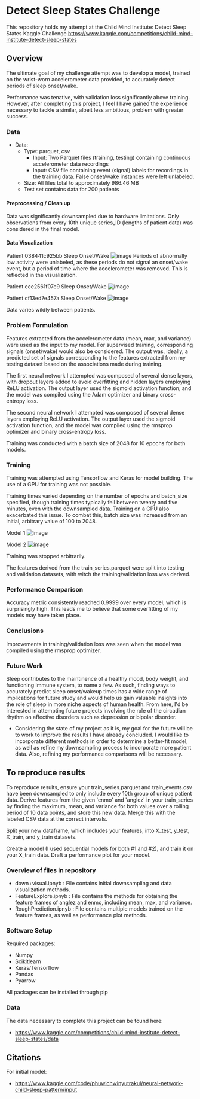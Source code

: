 # Detect Sleep States Challenge
This repository holds my attempt at the Child Mind Institute: Detect Sleep States Kaggle Challenge
https://www.kaggle.com/competitions/child-mind-institute-detect-sleep-states

## Overview

  The ultimate goal of my challenge attempt was to develop a model, trained on the wrist-worn accelerometer data provided, to accurately detect periods of sleep onset/wake.
  
  Performance was tenative, with validation loss significantly above training. However, after completing this project, I feel I have gained the experience necessary to tackle a similar, albeit less ambitious, problem with greater success.

### Data

* Data:
  * Type: parquet, csv
    * Input: Two Parquet files (training, testing) containing continuous accelerometer data recordings
    * Input: CSV file containing event (signal) labels for recordings in the training data. False onset/wake instances were left unlabeled.
  * Size: All files total to approximately 986.46 MB
  * Test set contains data for 200 patients
 
#### Preprocessing / Clean up

Data was significantly downsampled due to hardware limitations. 
Only observations from every 10th unique series_ID (lengths of patient data) was considered in the final model.

#### Data Visualization

Patient 038441c925bb Sleep Onset/Wake
![image](https://github.com/t-movaghar/SleepStateChallenge/assets/123412483/149cb51f-5be0-444a-9066-2b90a25b4a57)
Periods of abnormally low activity were unlabeled, as these periods do not signal an onset/wake event, but a period of time where the accelerometer was removed.
This is reflected in the visualization.

Patient ece2561f07e9 Sleep Onset/Wake
![image](https://github.com/t-movaghar/SleepStateChallenge/assets/123412483/2fd06559-7535-4ac6-a2af-55aac602e48e)

Patient cf13ed7e457a Sleep Onset/Wake
![image](https://github.com/t-movaghar/SleepStateChallenge/assets/123412483/f4dd33cd-a79d-45b7-b0d3-c62705ccfe49)

Data varies wildly between patients.

### Problem Formulation

  Features extracted from the accelerometer data (mean, max, and variance) were used as the input to my model. For supervised training, corresponding signals (onset/wake) would also be considered.
  The output was, ideally, a predicted set of signals corresponding to the features extracted from my testing dataset based on the associations made during training.  
  
  The first neural network I attempted was composed of several dense layers, with dropout layers added to avoid overfitting and hidden layers employing ReLU activation. The output layer used the sigmoid activation function, and the model was compiled using the Adam optimizer and binary cross-entropy loss.  
  
  The second neural network I attempted was composed of several dense layers employing ReLU activation. The output layer used the sigmoid activation function, and the model was compiled using the rmsprop optimizer and binary cross-entropy loss.  
  
  Training was conducted with a batch size of 2048 for 10 epochs for both models.

### Training

  Training was attempted using Tensorflow and Keras for model building.
  The use of a GPU for training was not possible.
  
  Training times varied depending on the number of epochs and batch_size specified, though training times typically fell between twenty and five minutes, even with the downsampled data. 
  Training on a CPU also exacerbated this issue. To combat this, batch size was increased from an initial, arbitrary value of 100 to 2048.

  Model 1
  ![image](https://github.com/t-movaghar/SleepStateChallenge/assets/123412483/041eb593-1330-42d1-b848-9b4eab160fcd)

  Model 2
  ![image](https://github.com/t-movaghar/SleepStateChallenge/assets/123412483/a7455e8d-d152-4c41-b618-a2557e459f40)


  Training was stopped arbitrarily.

  The features derived from the train_series.parquet were split into testing and validation datasets, with witch the training/validation loss was derived.

### Performance Comparison

  Accuracy metric consistently reached 0.9999 over every model, which is surprisingly high.
  This leads me to believe that some overfitting of my models may have taken place.
  
### Conclusions

  Improvements in training/validation loss was seen when the model was compiled using the rmsprop optimizer.

### Future Work

Sleep contributes to the maintinence of a healthy mood, body weight, and functioning immune system, to name a few. As such, finding ways to accurately predict sleep onset/wakeup times has a wide range of implications for future study and would help us gain valuable insights into the role of sleep in more niche aspects of human health. From here, I'd be interested in attempting future projects involving the role of the circadian rhythm on affective disorders such as depression or bipolar disorder.

* Considering the state of my project as it is, my goal for the future will be to work to improve the results I have already concluded. I would like to incorporate different methods in order to determine a better-fit model, as well as refine my downsampling process to incorporate more patient data. Also, refining my performance comparisons will be necessary.

## To reproduce results
To reproduce results, ensure your train_series.parquet and train_events.csv have been downsampled to only include every 10th group of unique patient data.
Derive features from the given 'enmo' and 'anglez' in your train_series by finding the maximum, mean, and variance for both values over a rolling period of 10 data points, and store this new data. Merge this with the labeled CSV data at the correct intervals.

Split your new dataframe, which includes your features, into X_test, y_test, X_train, and y_train datasets.

Create a model (I used sequential models for both #1 and #2), and train it on your X_train data. Draft a performance plot for your model.

### Overview of files in repository

  * down+visual.ipnyb : File contains initial downsampling and data visualization methods.
  * FeatureExplore.ipnyb : File contains the methods for obtaining the feature frames of anglez and enmo, including mean, max, and variance.
  * RoughPrediction.ipnyb : File contains multiple models trained on the feature frames, as well as performance plot methods.


### Software Setup
Required packages:

  * Numpy
  * Scikitlearn
  * Keras/Tensorflow
  * Pandas
  * Pyarrow

All packages can be installed through pip
  

### Data

The data necessary to complete this project can be found here:
* https://www.kaggle.com/competitions/child-mind-institute-detect-sleep-states/data

## Citations

For initial model:
* https://www.kaggle.com/code/phuwichwinyutrakul/neural-network-child-sleep-pattern/input
  



